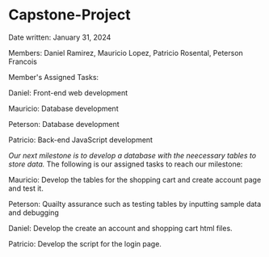 # Capstone-Project
Date written: January 31, 2024

Members: Daniel Ramirez, Mauricio Lopez, Patricio Rosental, Peterson Francois

Member's Assigned Tasks:

Daniel: Front-end web development

Mauricio: Database development

Peterson: Database development

Patricio: Back-end JavaScript development

*Our next milestone is to develop a database with the neecessary tables to store data.*
The following is our assigned tasks to reach our milestone:

Mauricio: Develop the tables for the shopping cart and create account page and test it. 

Peterson: Quailty assurance such as testing tables by inputting sample data and debugging

Daniel: Develop the create an account and shopping cart html files.

Patricio: Develop the script for the login page.



